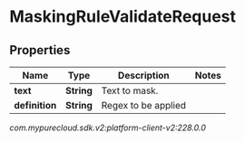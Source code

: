 # MaskingRuleValidateRequest


## Properties

| Name | Type | Description | Notes |
| ------------ | ------------- | ------------- | ------------- |
| **text** | **String** | Text to mask. |  |
| **definition** | **String** | Regex to be applied |  |




_com.mypurecloud.sdk.v2:platform-client-v2:228.0.0_
